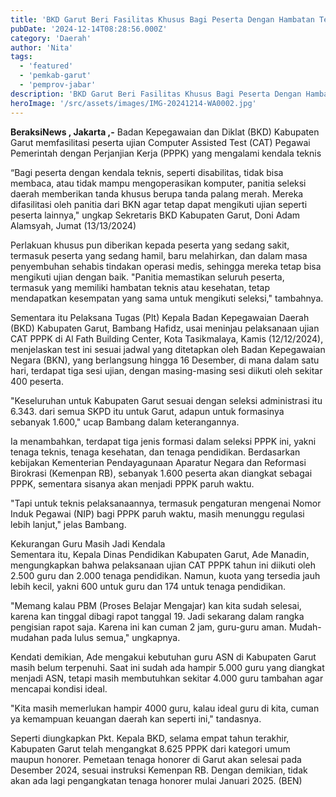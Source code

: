 ```yaml
---
title: 'BKD Garut Beri Fasilitas Khusus Bagi Peserta Dengan Hambatan Teknis di Ujian CAT PPPK'
pubDate: '2024-12-14T08:28:56.000Z'
category: 'Daerah'
author: 'Nita'
tags:
  - 'featured'
  - 'pemkab-garut'
  - 'pemprov-jabar'
description: 'BKD Garut Beri Fasilitas Khusus Bagi Peserta Dengan Hambatan Teknis di Ujian CAT PPPK'
heroImage: '/src/assets/images/IMG-20241214-WA0002.jpg'
---
```


**BeraksiNews , Jakarta ,-** Badan Kepegawaian dan Diklat (BKD) Kabupaten Garut memfasilitasi peserta ujian Computer Assisted Test (CAT) Pegawai Pemerintah dengan Perjanjian Kerja (PPPK) yang mengalami kendala teknis

“Bagi peserta dengan kendala teknis, seperti disabilitas, tidak bisa membaca, atau tidak mampu mengoperasikan komputer, panitia seleksi daerah memberikan tanda khusus berupa tanda palang merah. Mereka difasilitasi oleh panitia dari BKN agar tetap dapat mengikuti ujian seperti peserta lainnya," ungkap Sekretaris BKD Kabupaten Garut, Doni Adam Alamsyah, Jumat (13/13/2024)

Perlakuan khusus pun diberikan kepada peserta yang sedang sakit, termasuk peserta yang sedang hamil, baru melahirkan, dan dalam masa penyembuhan sehabis tindakan operasi medis, sehingga mereka tetap bisa mengikuti ujian dengan baik. "Panitia memastikan seluruh peserta, termasuk yang memiliki hambatan teknis atau kesehatan, tetap mendapatkan kesempatan yang sama untuk mengikuti seleksi," tambahnya.

Sementara itu Pelaksana Tugas (Plt) Kepala Badan Kepegawaian Daerah (BKD) Kabupaten Garut, Bambang Hafidz, usai meninjau pelaksanaan ujian CAT PPPK di Al Fath Building Center, Kota Tasikmalaya, Kamis (12/12/2024), menjelaskan test ini sesuai jadwal yang ditetapkan oleh Badan Kepegawaian Negara (BKN), yang berlangsung hingga 16 Desember, di mana dalam satu hari, terdapat tiga sesi ujian, dengan masing-masing sesi diikuti oleh sekitar 400 peserta.

"Keseluruhan untuk Kabupaten Garut sesuai dengan seleksi administrasi itu 6.343. dari semua SKPD itu untuk Garut, adapun untuk formasinya sebanyak 1.600," ucap Bambang dalam keterangannya.

Ia menambahkan, terdapat tiga jenis formasi dalam seleksi PPPK ini, yakni tenaga teknis, tenaga kesehatan, dan tenaga pendidikan. Berdasarkan kebijakan Kementerian Pendayagunaan Aparatur Negara dan Reformasi Birokrasi (Kemenpan RB), sebanyak 1.600 peserta akan diangkat sebagai PPPK, sementara sisanya akan menjadi PPPK paruh waktu.

"Tapi untuk teknis pelaksanaannya, termasuk pengaturan mengenai Nomor Induk Pegawai (NIP) bagi PPPK paruh waktu, masih menunggu regulasi lebih lanjut," jelas Bambang.

Kekurangan Guru Masih Jadi Kendala  
Sementara itu, Kepala Dinas Pendidikan Kabupaten Garut, Ade Manadin, mengungkapkan bahwa pelaksanaan ujian CAT PPPK tahun ini diikuti oleh 2.500 guru dan 2.000 tenaga pendidikan. Namun, kuota yang tersedia jauh lebih kecil, yakni 600 untuk guru dan 174 untuk tenaga pendidikan.

"Memang kalau PBM (Proses Belajar Mengajar) kan kita sudah selesai, karena kan tinggal dibagi rapot tanggal 19. Jadi sekarang dalam rangka pengisian rapot saja. Karena ini kan cuman 2 jam, guru-guru aman. Mudah-mudahan pada lulus semua," ungkapnya.

Kendati demikian, Ade mengakui kebutuhan guru ASN di Kabupaten Garut masih belum terpenuhi. Saat ini sudah ada hampir 5.000 guru yang diangkat menjadi ASN, tetapi masih membutuhkan sekitar 4.000 guru tambahan agar mencapai kondisi ideal.

"Kita masih memerlukan hampir 4000 guru, kalau ideal guru di kita, cuman ya kemampuan keuangan daerah kan seperti ini," tandasnya.

Seperti diungkapkan Pkt. Kepala BKD, selama empat tahun terakhir, Kabupaten Garut telah mengangkat 8.625 PPPK dari kategori umum maupun honorer. Pemetaan tenaga honorer di Garut akan selesai pada Desember 2024, sesuai instruksi Kemenpan RB. Dengan demikian, tidak akan ada lagi pengangkatan tenaga honorer mulai Januari 2025. (BEN)
